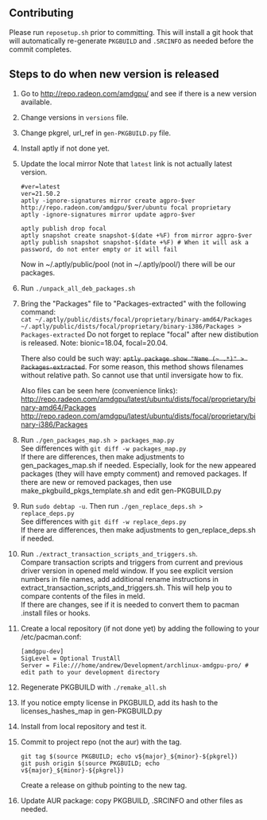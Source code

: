 ## Contributing

Please run `reposetup.sh` prior to committing. This will install a git hook
that will automatically re-generate `PKGBUILD` and `.SRCINFO` as needed
before the commit completes.

## Steps to do when new version is released
1. Go to http://repo.radeon.com/amdgpu/ and see if there is a new version available.
1. Change versions in `versions` file.
1. Change pkgrel, url_ref in `gen-PKGBUILD.py` file.
1. Install aptly if not done yet.
1. Update the local mirror
   Note that `latest` link is not actually latest version.
   ```
   #ver=latest
   ver=21.50.2
   aptly -ignore-signatures mirror create agpro-$ver http://repo.radeon.com/amdgpu/$ver/ubuntu focal proprietary 
   aptly -ignore-signatures mirror update agpro-$ver

   aptly publish drop focal
   aptly snapshot create snapshot-$(date +%F) from mirror agpro-$ver
   aptly publish snapshot snapshot-$(date +%F) # When it will ask a password, do not enter empty or it will fail
   ```

   Now in ~/.aptly/public/pool (not in ~/.aptly/pool/) there will be our packages.
1. Run `./unpack_all_deb_packages.sh`
1. Bring the "Packages" file to "Packages-extracted" with the following command:  
   `cat ~/.aptly/public/dists/focal/proprietary/binary-amd64/Packages ~/.aptly/public/dists/focal/proprietary/binary-i386/Packages > Packages-extracted`
   Do not forget to replace "focal" after new distibution is released. Note: bionic=18.04, focal=20.04.
   
   There also could be such way: <s>`aptly package show "Name (~ .*)" > Packages-extracted`</s>. For some reason, this method shows filenames without relative path. So cannot use that until inversigate how to fix.
   
   Also files can be seen here (convenience links):
   http://repo.radeon.com/amdgpu/latest/ubuntu/dists/focal/proprietary/binary-amd64/Packages  
   http://repo.radeon.com/amdgpu/latest/ubuntu/dists/focal/proprietary/binary-i386/Packages
1. Run `./gen_packages_map.sh > packages_map.py`  
   See differences with `git diff -w packages_map.py`  
   If there are differences, then make adjustments to gen_packages_map.sh if needed. Especially, look for the new appeared packages (they will have empty comment) and removed packages. If there are new or removed packages, then use make_pkgbuild_pkgs_template.sh and edit gen-PKGBUILD.py
1. Run `sudo debtap -u`. Then run `./gen_replace_deps.sh > replace_deps.py`  
   See differences with `git diff -w replace_deps.py`  
   If there are differences, then make adjustments to gen_replace_deps.sh if needed.
1. Run `./extract_transaction_scripts_and_triggers.sh`.  
   Compare transaction scripts and triggers from current and previous driver version in opened meld window.
   If you see explicit version numbers in file names, add additional rename instructions in extract_transaction_scripts_and_triggers.sh. This will help you to compare contents of the files in meld.  
   If there are changes, see if it is needed to convert them to pacman .install files or hooks.
1. Create a local repository (if not done yet) by adding the following to your /etc/pacman.conf:
    ```
    [amdgpu-dev]
    SigLevel = Optional TrustAll
    Server = File:///home/andrew/Development/archlinux-amdgpu-pro/ # edit path to your development directory
    ```
1. Regenerate PKGBUILD with `./remake_all.sh`
1. If you notice empty license in PKGBUILD, add its hash to the licenses_hashes_map in gen-PKGBUILD.py
1. Install from local repository and test it.
1. Commit to project repo (not the aur) with the tag.
    ```
    git tag $(source PKGBUILD; echo v${major}_${minor}-${pkgrel})
    git push origin $(source PKGBUILD; echo v${major}_${minor}-${pkgrel})
    ```
   Create a release on github pointing to the new tag.
1. Update AUR package: copy PKGBUILD, .SRCINFO and other files as needed.
